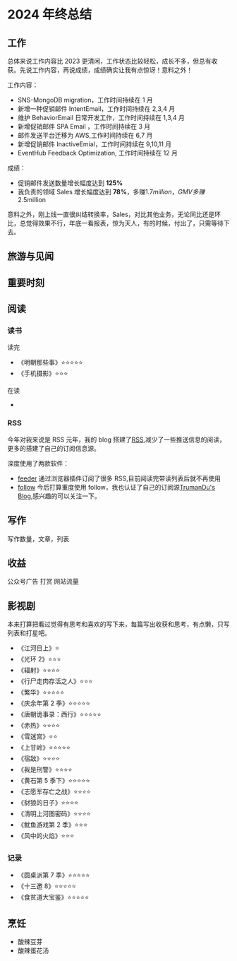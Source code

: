 # 2024 年终总结

## 工作

总体来说工作内容比 2023 更清闲，工作状态比较轻松，成长不多，但总有收获。先说工作内容，再说成绩，成绩确实让我有点惊讶！意料之外！

工作内容：

-   SNS-MongoDB migration，工作时间持续在 1 月
-   新增一种促销邮件 IntentEmail，工作时间持续在 2,3,4 月
-   维护 BehaviorEmail 日常开发工作，工作时间持续在 1,3,4 月
-   新增促销邮件 SPA Email ，工作时间持续在 3 月
-   邮件发送平台迁移为 AWS,工作时间持续在 6,7 月
-   新增促销邮件 InactiveEmial，工作时间持续在 9,10,11 月
-   EventHub Feedback Optimization, 工作时间持续在 12 月

成绩：

-   促销邮件发送数量增长幅度达到 **125%**
-   我负责的领域 Sales 增长幅度达到 **78%**，多赚$1.7million，GMV 多赚$2.5million

意料之外，刚上线一直很纠结转换率，Sales，对比其他业务，无论同比还是环比，总觉得效果不行，年底一看报表，惊为天人，有的时候，付出了，只需等待下去。

## 旅游与见闻

## 重要时刻

## 阅读

### 读书

读完

-   《明朝那些事》⭐⭐⭐⭐⭐
-   《手机摄影》⭐⭐⭐

在读

-

### RSS

今年对我来说是 RSS 元年，我的 blog 搭建了[RSS](https://blog.trumandu.top/atom.xml),减少了一些推送信息的阅读，更多的搭建了自己的订阅信息源。

深度使用了两款软件：

-   [feeder](https://feeder.co/reader) 通过浏览器插件订阅了很多 RSS,目前阅读完带读列表后就不再使用
-   [follow](https://app.follow.is/feeds/all/pending?view=0) 今后打算重度使用 follow，我也认证了自己的订阅源[TrumanDu's Blog](https://app.follow.is/share/feeds/60581881423359006),感兴趣的可以关注一下。

## 写作

写作数量，文章，列表

## 收益

公众号广告
打赏
网站流量

## 影视剧

本来打算把看过觉得有思考和喜欢的写下来，每篇写出收获和思考，有点懒，只写列表和打星吧。

-   《江河日上》⭐
-   《光环 2》⭐⭐⭐
-   《辐射》⭐⭐⭐⭐
-   《行尸走肉存活之人》⭐⭐⭐
-   《繁华》⭐⭐⭐⭐⭐
-   《庆余年第 2 季》⭐⭐⭐⭐⭐
-   《唐朝诡事录：西行》⭐⭐⭐⭐⭐
-   《赤热》⭐⭐⭐⭐
-   《雪迷宫》⭐⭐
-   《上甘岭》⭐⭐⭐⭐⭐
-   《宿敌》⭐⭐⭐⭐
-   《我是刑警》⭐⭐⭐⭐
-   《黄石第 5 季下》⭐⭐⭐⭐⭐
-   《志愿军存亡之战》⭐⭐⭐⭐
-   《豺狼的日子》⭐⭐⭐⭐
-   《清明上河图密码》⭐⭐⭐⭐
-   《鱿鱼游戏第 2 季》⭐⭐⭐
-   《风中的火焰》⭐⭐⭐

### 记录

-   《圆桌派第 7 季》⭐⭐⭐⭐⭐
-   《十三邀 8》⭐⭐⭐⭐⭐
-   《食贫道大宝鉴》⭐⭐⭐⭐⭐

## 烹饪

-   酸辣豆芽
-   酸辣蛋花汤
